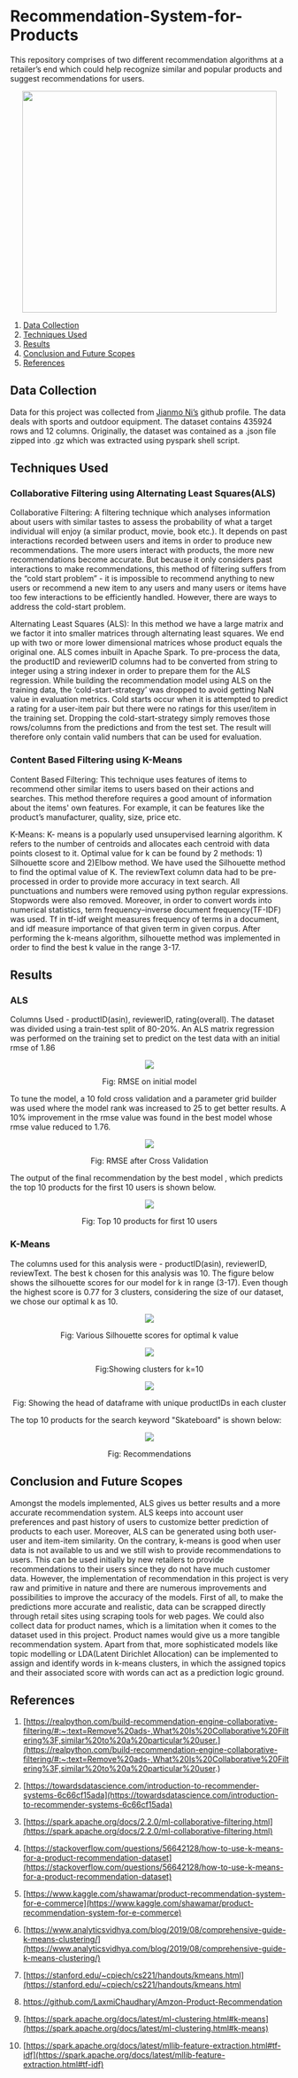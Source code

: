 # Recommendation-System-for-Products
This repository comprises of two different recommendation algorithms at a retailer’s end which could help recognize similar and popular products and suggest recommendations for users.

<p align="center">
  <img width="460" height="400" src="https://github.com/krishangi-deka/Recommendation-System-for-Products/blob/main/images/Recc%20System.jpg">
</p>

1. [Data Collection](https://github.com/krishangi-deka/Recommendation-System-for-Products#data-collection)
2. [Techniques Used](https://github.com/krishangi-deka/Recommendation-System-for-Products#techniques-used)
3. [Results](https://github.com/krishangi-deka/Recommendation-System-for-Products#results)
4. [Conclusion and Future Scopes](https://github.com/krishangi-deka/Recommendation-System-for-Products#conclusion-and-future-scopes)
5. [References](https://github.com/krishangi-deka/Recommendation-System-for-Products#references)

## Data Collection
Data for this project was collected from [Jianmo Ni’s](https://nijianmo.github.io/amazon/index.html) github profile. The data deals with sports and outdoor equipment. The dataset contains 435924 rows and 12 columns. Originally, the dataset was contained as a .json file zipped into .gz which was extracted using pyspark shell script.

## Techniques Used
### Collaborative Filtering using Alternating Least Squares(ALS) 

Collaborative Filtering:  A filtering technique which analyses information about users with similar tastes to assess the probability of what a target individual will enjoy (a similar product, movie, book etc.). It depends on past interactions recorded between users and items in order to produce new recommendations. The more users interact with products, the more new recommendations become accurate. But because it only considers past interactions to make recommendations, this method of filtering suffers from the “cold start problem” - it is impossible to recommend anything to new users or recommend a new item to any users and many users or items have too few interactions to be efficiently handled. However, there are ways to address the cold-start problem.

Alternating Least Squares (ALS): In this method we have a large matrix and we factor it into smaller matrices through alternating least squares. We end up with two or more lower dimensional matrices whose product equals the original one. ALS comes inbuilt in Apache Spark.
To pre-process the data, the productID and reviewerID columns had to be converted from string to integer using a string indexer in order to prepare them for the ALS regression. While building the recommendation model using ALS on the training data, the ‘cold-start-strategy’ was dropped to avoid getting NaN value in evaluation metrics. Cold starts occur when it is attempted to predict a rating for a user-item pair but there were no ratings for this user/item in the training set. Dropping the cold-start-strategy simply removes those rows/columns from the predictions and from the test set. The result will therefore only contain valid numbers that can be used for evaluation.  

### Content Based Filtering using K-Means

Content Based Filtering: This technique uses features of items to recommend other similar items to users based on their actions and searches. This method therefore requires a good amount of information about the items' own features. For example, it can be features like the product’s manufacturer, quality, size, price etc.

K-Means: K- means is a popularly used unsupervised learning algorithm. K refers to the number of centroids and allocates each centroid with data points closest to it. Optimal value for k can be found by 2 methods: 1) Silhouette score and 2)Elbow method. We have used the Silhouette method to find the optimal value of K.
The reviewText column data had to be pre-processed in order to provide more accuracy in text search. All punctuations and numbers were removed using python regular expressions. Stopwords were also removed. Moreover, in order to convert words into numerical statistics, term frequency–inverse document frequency(TF-IDF) was used. Tf in tf-idf weight measures frequency of terms in a document, and idf measure importance of that given term in given corpus. After performing the k-means algorithm, silhouette method was implemented in order to find the best k value in the range 3-17.     

## Results
### ALS 
Columns Used - productID(asin), reviewerID, rating(overall). 
The dataset was divided using a train-test split of 80-20%. An ALS matrix regression was performed on the training set to predict on the test data with an initial rmse of 1.86
<p align="center">
  <img src="https://github.com/krishangi-deka/Recommendation-System-for-Products/blob/main/images/initial_rmse.jpg">
</p>
<p align="center">Fig: RMSE on initial model</p>

To tune the model, a 10 fold cross validation and a parameter grid builder was used where the model rank was increased to 25 to get better results. A 10% improvement in the rmse value was found in the best model whose rmse value reduced to 1.76.
<p align="center">
  <img src="https://github.com/krishangi-deka/Recommendation-System-for-Products/blob/main/images/final_rmse.jpg">
</p>
<p align="center">Fig: RMSE after Cross Validation</p>

The output of the final recommendation by the best model , which predicts the top 10 products for the first 10 users is shown below.  
<p align="center">
  <img src="https://github.com/krishangi-deka/Recommendation-System-for-Products/blob/main/images/top10als.jpg">
</p>
<p align="center">Fig: Top 10 products for first 10 users</p>

### K-Means
The columns used for this analysis were - productID(asin), reviewerID, reviewText. The best k chosen for this analysis was 10. The figure below shows the silhouette scores for our model for k in range (3-17). Even though the highest score is 0.77 for 3 clusters, considering the size of our dataset, we chose our optimal k as 10.  

<p align="center">
  <img src="https://github.com/krishangi-deka/Recommendation-System-for-Products/blob/main/images/silhoutte.jpg">
</p>
<p align="center">Fig: Various Silhouette scores for optimal k value</p>

<p align="center">
  <img src="https://github.com/krishangi-deka/Recommendation-System-for-Products/blob/main/images/cluster10.jpg">
</p>
<p align="center">Fig:Showing clusters for k=10</p>

<p align="center">
  <img src="https://github.com/krishangi-deka/Recommendation-System-for-Products/blob/main/images/cluster_head.jpg">
</p>
<p align="center">Fig: Showing the head of dataframe with unique productIDs in each cluster</p>

The top 10 products for the search keyword "Skateboard" is shown below:
<p align="center">
  <img src="https://github.com/krishangi-deka/Recommendation-System-for-Products/blob/main/images/top10kmeans.jpg">
</p>
<p align="center">Fig: Recommendations</p>

## Conclusion and Future Scopes
Amongst the models implemented, ALS gives us better results and a more accurate recommendation system. ALS keeps into account user preferences and past history of users to customize better prediction of products to each user. Moreover, ALS can be generated using both user-user and item-item similarity. On the contrary, k-means is good when user data is not available to us and we still wish to provide recommendations to users. This can be used initially by new retailers to provide recommendations to their users since they do not have much customer data.
However, the implementation of recommendation in this project is very raw and primitive in nature and there are numerous improvements and possibilities to improve the accuracy of the models. First of all, to make the predictions more accurate and realistic, data can be scrapped directly through retail sites using scraping tools for web pages. We could also collect data for product names, which is a limitation when it comes to the dataset used in this project. Product names would give us a more tangible recommendation system. Apart from that, more sophisticated models like topic modelling or LDA(Latent Dirichlet Allocation) can be implemented to assign and identify words in k-means clusters, in which the assigned topics and their associated score with words can act as a prediction logic ground.      

## References
1. [https://realpython.com/build-recommendation-engine-collaborative-filtering/#:~:text=Remove%20ads-,What%20Is%20Collaborative%20Filtering%3F,similar%20to%20a%20particular%20user.](https://realpython.com/build-recommendation-engine-collaborative-filtering/#:~:text=Remove%20ads-,What%20Is%20Collaborative%20Filtering%3F,similar%20to%20a%20particular%20user.) 

2. [https://towardsdatascience.com/introduction-to-recommender-systems-6c66cf15ada](https://towardsdatascience.com/introduction-to-recommender-systems-6c66cf15ada) 

3. [https://spark.apache.org/docs/2.2.0/ml-collaborative-filtering.html](https://spark.apache.org/docs/2.2.0/ml-collaborative-filtering.html)

4. [https://stackoverflow.com/questions/56642128/how-to-use-k-means-for-a-product-recommendation-dataset](https://stackoverflow.com/questions/56642128/how-to-use-k-means-for-a-product-recommendation-dataset)

5. [https://www.kaggle.com/shawamar/product-recommendation-system-for-e-commerce](https://www.kaggle.com/shawamar/product-recommendation-system-for-e-commerce) 

6. [https://www.analyticsvidhya.com/blog/2019/08/comprehensive-guide-k-means-clustering/](https://www.analyticsvidhya.com/blog/2019/08/comprehensive-guide-k-means-clustering/)

7. [https://stanford.edu/~cpiech/cs221/handouts/kmeans.html](https://stanford.edu/~cpiech/cs221/handouts/kmeans.html

8. [https://github.com/LaxmiChaudhary/Amzon-Product-Recommendation ](https://github.com/LaxmiChaudhary/Amzon-Product-Recommendation)

9. [https://spark.apache.org/docs/latest/ml-clustering.html#k-means](https://spark.apache.org/docs/latest/ml-clustering.html#k-means)

10. [https://spark.apache.org/docs/latest/mllib-feature-extraction.html#tf-idf](https://spark.apache.org/docs/latest/mllib-feature-extraction.html#tf-idf) 
